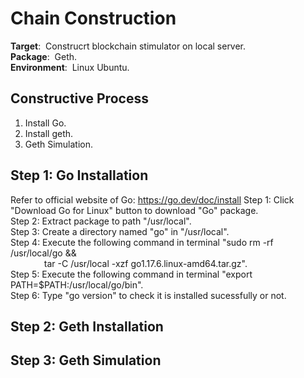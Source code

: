 # **Chain Construction**
**Target**:&nbsp; Construcrt blockchain stimulator on local server.  
**Package**:&nbsp; Geth.  
**Environment**:&nbsp; Linux Ubuntu.
## **Constructive Process**
1. Install Go.  
2. Install geth.
3. Geth Simulation.
## **Step 1: Go Installation**
Refer to official website of Go: https://go.dev/doc/install
Step 1: Click "Download Go for Linux" button to download "Go" package.    
Step 2: Extract package to path "/usr/local".    
Step 3: Create a directory named "go" in "/usr/local".    
Step 4: Execute the following command in terminal "sudo rm -rf /usr/local/go &&  
&emsp; &emsp; &emsp; tar -C /usr/local -xzf go1.17.6.linux-amd64.tar.gz".  
Step 5: Execute the following command in terminal "export PATH=$PATH:/usr/local/go/bin".    
Step 6: Type "go version" to check it is installed sucessfully or not.     

## **Step 2: Geth Installation**
## **Step 3: Geth Simulation**
